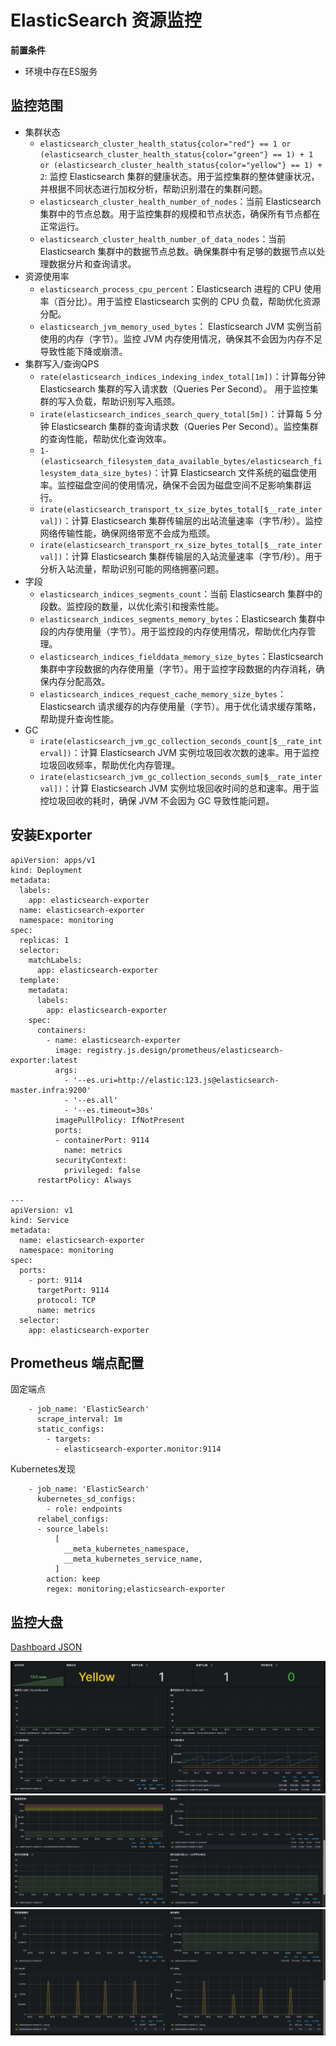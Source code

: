 # ElasticSearch 资源监控

**前置条件**
- 环境中存在ES服务

## 监控范围
- 集群状态
  - `elasticsearch_cluster_health_status{color="red"} == 1 or (elasticsearch_cluster_health_status{color="green"} == 1) + 1 or (elasticsearch_cluster_health_status{color="yellow"} == 1) + 2`: 监控 Elasticsearch 集群的健康状态。用于监控集群的整体健康状况，并根据不同状态进行加权分析，帮助识别潜在的集群问题。 
  - `elasticsearch_cluster_health_number_of_nodes`：当前 Elasticsearch 集群中的节点总数。用于监控集群的规模和节点状态，确保所有节点都在正常运行。
  - `elasticsearch_cluster_health_number_of_data_nodes`：当前 Elasticsearch 集群中的数据节点总数。确保集群中有足够的数据节点以处理数据分片和查询请求。
- 资源使用率
  - `elasticsearch_process_cpu_percent`：Elasticsearch 进程的 CPU 使用率（百分比）。用于监控 Elasticsearch 实例的 CPU 负载，帮助优化资源分配。
  - `elasticsearch_jvm_memory_used_bytes`： Elasticsearch JVM 实例当前使用的内存（字节）。监控 JVM 内存使用情况，确保其不会因为内存不足导致性能下降或崩溃。
- 集群写入/查询QPS
  - `rate(elasticsearch_indices_indexing_index_total[1m])`：计算每分钟 Elasticsearch 集群的写入请求数（Queries Per Second）。 用于监控集群的写入负载，帮助识别写入瓶颈。
  - `irate(elasticsearch_indices_search_query_total[5m])`：计算每 5 分钟 Elasticsearch 集群的查询请求数（Queries Per Second）。监控集群的查询性能，帮助优化查询效率。
  - `1-(elasticsearch_filesystem_data_available_bytes/elasticsearch_filesystem_data_size_bytes)`：计算 Elasticsearch 文件系统的磁盘使用率。监控磁盘空间的使用情况，确保不会因为磁盘空间不足影响集群运行。
  - `irate(elasticsearch_transport_tx_size_bytes_total[$__rate_interval])`：计算 Elasticsearch 集群传输层的出站流量速率（字节/秒）。监控网络传输性能，确保网络带宽不会成为瓶颈。
  - `irate(elasticsearch_transport_rx_size_bytes_total[$__rate_interval])`：计算 Elasticsearch 集群传输层的入站流量速率（字节/秒）。用于分析入站流量，帮助识别可能的网络拥塞问题。
- 字段
  - `elasticsearch_indices_segments_count`：当前 Elasticsearch 集群中的段数。监控段的数量，以优化索引和搜索性能。
  - `elasticsearch_indices_segments_memory_bytes`：Elasticsearch 集群中段的内存使用量（字节）。用于监控段的内存使用情况，帮助优化内存管理。
  - `elasticsearch_indices_fielddata_memory_size_bytes`：Elasticsearch 集群中字段数据的内存使用量（字节）。用于监控字段数据的内存消耗，确保内存分配高效。
  - `elasticsearch_indices_request_cache_memory_size_bytes`：Elasticsearch 请求缓存的内存使用量（字节）。用于优化请求缓存策略，帮助提升查询性能。
- GC
  - `irate(elasticsearch_jvm_gc_collection_seconds_count[$__rate_interval])`：计算 Elasticsearch JVM 实例垃圾回收次数的速率。用于监控垃圾回收频率，帮助优化内存管理。
  - `irate(elasticsearch_jvm_gc_collection_seconds_sum[$__rate_interval])`：计算 Elasticsearch JVM 实例垃圾回收时间的总和速率。用于监控垃圾回收的耗时，确保 JVM 不会因为 GC 导致性能问题。
## 安装Exporter
``` 
apiVersion: apps/v1
kind: Deployment
metadata:
  labels:
    app: elasticsearch-exporter
  name: elasticsearch-exporter
  namespace: monitoring
spec:
  replicas: 1
  selector:
    matchLabels:
      app: elasticsearch-exporter
  template:
    metadata:
      labels:
        app: elasticsearch-exporter
    spec:
      containers:
        - name: elasticsearch-exporter
          image: registry.js.design/prometheus/elasticsearch-exporter:latest
          args:
            - '--es.uri=http://elastic:123.js@elasticsearch-master.infra:9200' 
            - '--es.all'
            - '--es.timeout=30s'
          imagePullPolicy: IfNotPresent
          ports:
          - containerPort: 9114
            name: metrics
          securityContext:
            privileged: false
      restartPolicy: Always

---
apiVersion: v1
kind: Service
metadata:
  name: elasticsearch-exporter
  namespace: monitoring
spec:
  ports:
    - port: 9114
      targetPort: 9114
      protocol: TCP
      name: metrics
  selector:
    app: elasticsearch-exporter
```

## Prometheus 端点配置
固定端点
``` 
    - job_name: 'ElasticSearch'
      scrape_interval: 1m
      static_configs:
        - targets: 
          - elasticsearch-exporter.monitor:9114
```
Kubernetes发现
``` 
    - job_name: 'ElasticSearch'
      kubernetes_sd_configs:
        - role: endpoints
      relabel_configs:
      - source_labels:
          [
            __meta_kubernetes_namespace,
            __meta_kubernetes_service_name,
          ]
        action: keep
        regex: monitoring;elasticsearch-exporter
```

## 监控大盘

[Dashboard JSON](../Dashboard/elasticsearch.json)

![img.png](img/es-img.png)
![img_1.png](img/es-img_1.png)
![img_2.png](img/es-img_2.png)